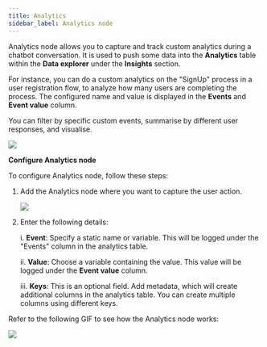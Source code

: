 ```yaml
---
title: Analytics
sidebar_label: Analytics node
---
```


Analytics node allows you to capture and track custom analytics during a chatbot conversation. It is used to push some data into the **Analytics** table within the **Data explorer** under the **Insights** section.
  
For instance, you can do a custom analytics on the "SignUp" process in a user registration flow, to analyze how many users are completing the process. The  configured name and value is displayed in the **Events** and **Event value** column.

You can filter by specific custom events, summarise by different user responses, and visualise.

   ![](https://imgur.com/ct4koHA.png)


**Configure Analytics node**

To configure Analytics node, follow these steps:

1. Add the Analytics node where you want to capture the user action. 

     ![](https://imgur.com/ZMci9HG.png)
     
2. Enter the following details:

    i. **Event**: Specify a static name or variable. This will be logged under the "Events" column in the analytics table.

   ii. **Value**: Choose a variable containing the value. This value will be logged under the **Event value** column.

    iii. **Keys**: This is an optional field. Add metadata, which will create additional columns in the analytics table. You can create multiple columns using different keys.
    
Refer to the following GIF to see how the Analytics node works:

   ![](https://imgur.com/3gAxpkx.gif)
    